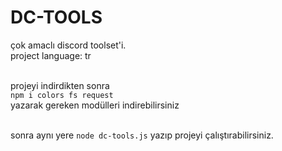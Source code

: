 # DC-TOOLS
çok amaclı discord toolset'i.<br>
project language: tr<br><br>

projeyi indirdikten sonra<br>
```npm i colors fs request```<br>
yazarak gereken modülleri indirebilirsiniz<br><br>

sonra aynı yere ```node dc-tools.js``` yazıp projeyi çalıştırabilirsiniz.
